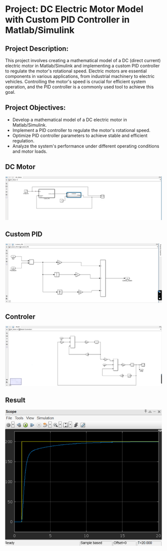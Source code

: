 # Project: DC Electric Motor Model with Custom PID Controller in Matlab/Simulink

## Project Description:
This project involves creating a mathematical model of a DC (direct current) electric motor in Matlab/Simulink and implementing a custom PID controller to regulate the motor's rotational speed. Electric motors are essential components in various applications, from industrial machinery to electric vehicles. Controlling the motor's speed is crucial for efficient system operation, and the PID controller is a commonly used tool to achieve this goal.

## Project Objectives:
- Develop a mathematical model of a DC electric motor in Matlab/Simulink.
- Implement a PID controller to regulate the motor's rotational speed.
- Optimize PID controller parameters to achieve stable and efficient regulation.
- Analyze the system's performance under different operating conditions and motor loads.

## DC Motor 
![Tekst zastępczy](DC_Motor.png)

## Custom PID 
![Tekst zastępczy](Custom_PID.png)

## Controler
![Tekst zastępczy](Controler.png)

## Result
![Tekst zastępczy](Scope.png)
